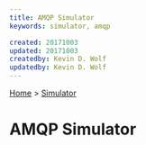 ```yaml
---
title: AMQP Simulator
keywords: simulator, amqp

created: 20171003
updated: 20171003
createdby: Kevin D. Wolf
updatedby: Kevin D. Wolf
---
```

[Home](../Index.md) > [Simulator](Index.md)

# AMQP Simulator


